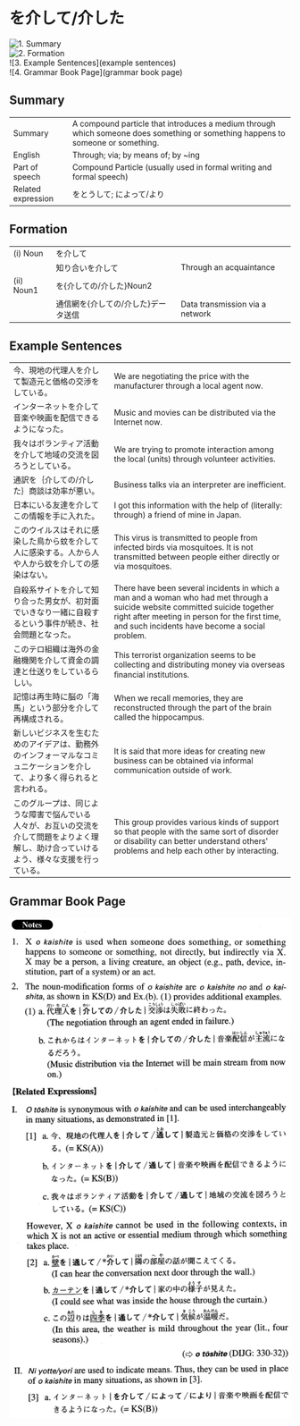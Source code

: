 # を介して/介した

![1. Summary](summary)<br>
![2. Formation](formation)<br>
![3. Example Sentences](example sentences)<br>
![4. Grammar Book Page](grammar book page)<br>


## Summary

<table><tr>   <td>Summary</td>   <td>A compound particle that introduces a medium through which someone does something or something happens to someone or something.</td></tr><tr>   <td>English</td>   <td>Through; via; by means of; by ~ing</td></tr><tr>   <td>Part of speech</td>   <td>Compound Particle (usually used in formal writing and formal speech)</td></tr><tr>   <td>Related expression</td>   <td>をとうして; によって/より</td></tr></table>

## Formation

<table class="table"><tbody><tr class="tr head"><td class="td"><span class="numbers">(i)</span> <span class="bold">Noun</span></td><td class="td"><span class="concept">を介して</span></td><td class="td"></td></tr><tr class="tr"><td class="td"></td><td class="td"><span>知り合い</span><span class="concept">を介して</span></td><td class="td"><span>Through an acquaintance</span></td></tr><tr class="tr head"><td class="td"><span class="numbers">(ii)</span> <span class="bold">Noun<span class="subscript">1</span></span></td><td class="td"><span class="concept">を</span><span>{</span><span class="concept">介して</span><span>の/</span><span class="concept">介した</span><span>}Noun<span class="subscript">2</span></span></td><td class="td"></td></tr><tr class="tr"><td class="td"></td><td class="td"><span>通信網</span><span class="concept">を</span><span>{</span><span class="concept">介して</span><span>の/</span><span class="concept">介した</span><span>}データ送信</span></td><td class="td"><span>Data transmission via a network</span></td></tr></tbody></table>

## Example Sentences

<table><tr>   <td>今、現地の代理人を介して製造元と価格の交渉をしている。</td>   <td>We are negotiating the price with the manufacturer through a local agent now.</td></tr><tr>   <td>インターネットを介して音楽や映画を配信できるようになった。</td>   <td>Music and movies can be distributed via the Internet now.</td></tr><tr>   <td>我々はボランティア活動を介して地域の交流を図ろうとしている。</td>   <td>We are trying to promote interaction among the local (units) through volunteer activities.</td></tr><tr>   <td>通訳を｛介しての/介した｝商談は効率が悪い。</td>   <td>Business talks via an interpreter are inefficient.</td></tr><tr>   <td>日本にいる友達を介してこの情報を手に入れた。</td>   <td>I got this information with the help of (literally: through) a friend of mine in Japan.</td></tr><tr>   <td>このウイルスはそれに感染した鳥から蚊を介して人に感染する。人から人や人から蚊を介しての感染はない。</td>   <td>This virus is transmitted to people from infected birds via mosquitoes. It is not transmitted between people either directly or via mosquitoes.</td></tr><tr>   <td>自殺系サイトを介して知り合った男女が、初対面でいきなり一緒に自殺するという事件が続き、社会問題となった。</td>   <td>There have been several incidents in which a man and a woman who had met through a suicide website committed suicide together right after meeting in person for the first time, and such incidents have become a social problem.</td></tr><tr>   <td>このテロ組織は海外の金融機関を介して資金の調達と仕送りをしているらしい。</td>   <td>This terrorist organization seems to be collecting and distributing money via overseas ﬁnancial institutions.</td></tr><tr>   <td>記憶は再生時に脳の「海馬」という部分を介して再構成される。</td>   <td>When we recall memories, they are reconstructed through the part of the brain called the hippocampus.</td></tr><tr>   <td>新しいビジネスを生むためのアイデアは、勤務外のインフォーマルなコミュニケーションを介して、より多く得られると言われる。</td>   <td>It is said that more ideas for creating new business can be obtained via informal communication outside of work.</td></tr><tr>   <td>このグループは、同じような障害で悩んでいる人々が、お互いの交流を介して問題をよりよく理解し、助け合っていけるよう、様々な支援を行っている。</td>   <td>This group provides various kinds of support so that people with the same sort of disorder or disability can better understand others' problems and help each other by interacting.</td></tr></table>

## Grammar Book Page

![](../img/Advancedを介して／介した.png)

